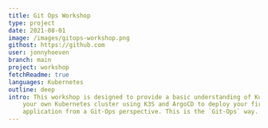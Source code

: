 ```yaml
---
title: Git Ops Workshop
type: project
date: 2021-08-01
image: /images/gitops-workshop.png
githost: https://github.com
user: jonnyhoeven
branch: main
project: workshop
fetchReadme: true
languages: Kubernetes
outline: deep
intro: This workshop is designed to provide a basic understanding of Kubernetes and ArgoCD and will teach you how to create
    your own Kubernetes cluster using K3S and ArgoCD to deploy your first
    application from a Git-Ops perspective. This is the `Git-Ops` way.
---
```

<script setup>
import ArticleItem from '/components/articleItem.vue';
</script>
<ArticleItem :frontmatter="$frontmatter"/>
